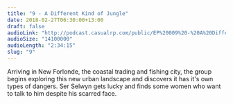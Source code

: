 ```yaml
---
title: "9 - A Different Kind of Jungle"
date: 2018-02-27T06:30:00+13:00
draft: false
audioLink: "http://podcast.casualrp.com/public/EP%20009%20-%20A%20Different%20Kind%20of%20Jungle.mp3"
audioSize: "14100000"
audioLength: "2:34:15"
slug: "9"
---
```


Arriving in New Forlonde, the coastal trading and fishing city, the group begins exploring this new urban landscape and discovers it has it's own types of dangers. Ser Selwyn gets lucky and finds some women who want to talk to him despite his scarred face.
